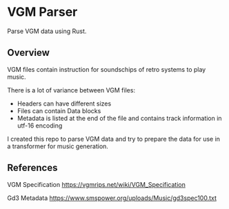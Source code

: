 # VGM Parser  

Parse VGM data using Rust.  

## Overview  

VGM files contain instruction for soundschips of retro systems to play music.  

There is a lot of variance between VGM files:   
- Headers can have different sizes  
- Files can contain Data blocks  
- Metadata is listed at the end of the file and contains track information in utf-16 encoding  

I created this repo to parse VGM data and try to prepare the data for use in a transformer for music generation.    


## References  
VGM Specification
https://vgmrips.net/wiki/VGM_Specification

Gd3 Metadata
https://www.smspower.org/uploads/Music/gd3spec100.txt  
